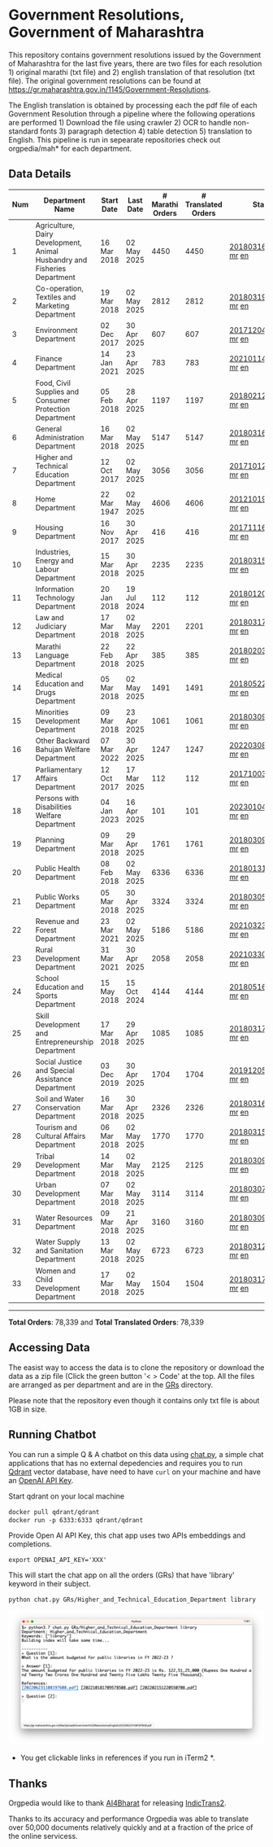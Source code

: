 # Government Resolutions, Government of Maharashtra

This repository contains government resolutions issued by the Government of Maharashtra for the last five years, there are two files for each resolution 1) original marathi (txt file) and 2) english translation of that resolution (txt file). The original government resolutions can be found at https://gr.maharashtra.gov.in/1145/Government-Resolutions.

The English translation is obtained by processing each the pdf file of each Government Resolution through a pipeline where the following operations are performed 1) Download the file using crawler 2) OCR to handle non-standard fonts 3) paragraph detection 4) table  detection 5) translation to English. This pipeline is run in sepearate repositories check out orgpedia/mah* for each department.


## Data Details

| Num | Department Name | Start Date | Last Date | # Marathi Orders | # Translated Orders | Starting Order | Last Order |
| --- | --------------- | ---------- | --------- | ---------------- | ------------------- | -------------- | ---------- |
| 1 | Agriculture, Dairy Development, Animal Husbandry and Fisheries Department | 16 Mar 2018 | 02 May 2025 | 4450 | 4450 | [201803161624182101.pdf](https://gr.maharashtra.gov.in/Site/Upload/Government%20Resolutions/English/201803161624182101.pdf) [mr](GRs/Agriculture,_Dairy_Development,_Animal_Husbandry_and_Fisheries_Department/201803161624182101.pdf.mr.txt) [en](GRs/Agriculture,_Dairy_Development,_Animal_Husbandry_and_Fisheries_Department/201803161624182101.pdf.en.txt) | [202505021836261501.pdf](https://gr.maharashtra.gov.in/Site/Upload/Government%20Resolutions/English/202505021836261501.pdf) [mr](GRs/Agriculture,_Dairy_Development,_Animal_Husbandry_and_Fisheries_Department/202505021836261501.pdf.mr.txt) [en](GRs/Agriculture,_Dairy_Development,_Animal_Husbandry_and_Fisheries_Department/202505021836261501.pdf.en.txt) |
| 2 | Co-operation, Textiles and Marketing Department | 19 Mar 2018 | 02 May 2025 | 2812 | 2812 | [201803191257576702.pdf](https://gr.maharashtra.gov.in/Site/Upload/Government%20Resolutions/English/201803191257576702.pdf) [mr](GRs/Co-operation,_Textiles_and_Marketing_Department/201803191257576702.pdf.mr.txt) [en](GRs/Co-operation,_Textiles_and_Marketing_Department/201803191257576702.pdf.en.txt) | [202505021650147302.pdf](https://gr.maharashtra.gov.in/Site/Upload/Government%20Resolutions/English/202505021650147302.pdf) [mr](GRs/Co-operation,_Textiles_and_Marketing_Department/202505021650147302.pdf.mr.txt) [en](GRs/Co-operation,_Textiles_and_Marketing_Department/202505021650147302.pdf.en.txt) |
| 3 | Environment Department | 02 Dec 2017 | 30 Apr 2025 | 607 | 607 | [201712041147216904.pdf](https://gr.maharashtra.gov.in/Site/Upload/Government%20Resolutions/English/201712041147216904.pdf) [mr](GRs/Environment_Department/201712041147216904.pdf.mr.txt) [en](GRs/Environment_Department/201712041147216904.pdf.en.txt) | [202504301731099104.pdf](https://gr.maharashtra.gov.in/Site/Upload/Government%20Resolutions/English/202504301731099104.pdf) [mr](GRs/Environment_Department/202504301731099104.pdf.mr.txt) [en](GRs/Environment_Department/202504301731099104.pdf.en.txt) |
| 4 | Finance Department | 14 Jan 2021 | 23 Apr 2025 | 783 | 783 | [202101141237329905.pdf](https://gr.maharashtra.gov.in/Site/Upload/Government%20Resolutions/English/202101141237329905.pdf) [mr](GRs/Finance_Department/202101141237329905.pdf.mr.txt) [en](GRs/Finance_Department/202101141237329905.pdf.en.txt) | [202504231650456005.pdf](https://gr.maharashtra.gov.in/Site/Upload/Government%20Resolutions/English/202504231650456005.pdf) [mr](GRs/Finance_Department/202504231650456005.pdf.mr.txt) [en](GRs/Finance_Department/202504231650456005.pdf.en.txt) |
| 5 | Food, Civil Supplies and Consumer Protection Department | 05 Feb 2018 | 28 Apr 2025 | 1197 | 1197 | [201802121244545806.pdf](https://gr.maharashtra.gov.in/Site/Upload/Government%20Resolutions/English/201802121244545806.pdf) [mr](GRs/Food,_Civil_Supplies_and_Consumer_Protection_Department/201802121244545806.pdf.mr.txt) [en](GRs/Food,_Civil_Supplies_and_Consumer_Protection_Department/201802121244545806.pdf.en.txt) | [202504281631309106.pdf](https://gr.maharashtra.gov.in/Site/Upload/Government%20Resolutions/English/202504281631309106.pdf) [mr](GRs/Food,_Civil_Supplies_and_Consumer_Protection_Department/202504281631309106.pdf.mr.txt) [en](GRs/Food,_Civil_Supplies_and_Consumer_Protection_Department/202504281631309106.pdf.en.txt) |
| 6 | General Administration Department | 16 Mar 2018 | 02 May 2025 | 5147 | 5147 | [201803161224022707.pdf](https://gr.maharashtra.gov.in/Site/Upload/Government%20Resolutions/English/201803161224022707.pdf) [mr](GRs/General_Administration_Department/201803161224022707.pdf.mr.txt) [en](GRs/General_Administration_Department/201803161224022707.pdf.en.txt) | [202505021807012507.pdf](https://gr.maharashtra.gov.in/Site/Upload/Government%20Resolutions/English/202505021807012507.pdf) [mr](GRs/General_Administration_Department/202505021807012507.pdf.mr.txt) [en](GRs/General_Administration_Department/202505021807012507.pdf.en.txt) |
| 7 | Higher and Technical Education Department | 12 Oct 2017 | 02 May 2025 | 3056 | 3056 | [201710121514029708.pdf](https://gr.maharashtra.gov.in/Site/Upload/Government%20Resolutions/English/201710121514029708.pdf) [mr](GRs/Higher_and_Technical_Education_Department/201710121514029708.pdf.mr.txt) [en](GRs/Higher_and_Technical_Education_Department/201710121514029708.pdf.en.txt) | [202505021224068308.pdf](https://gr.maharashtra.gov.in/Site/Upload/Government%20Resolutions/English/202505021224068308.pdf) [mr](GRs/Higher_and_Technical_Education_Department/202505021224068308.pdf.mr.txt) [en](GRs/Higher_and_Technical_Education_Department/202505021224068308.pdf.en.txt) |
| 8 | Home Department | 22 Mar 1947 | 02 May 2025 | 4606 | 4606 | [201210191648552129.pdf](https://gr.maharashtra.gov.in/Site/Upload/Government%20Resolutions/English/201210191648552129.pdf) [mr](GRs/Home_Department/201210191648552129.pdf.mr.txt) [en](GRs/Home_Department/201210191648552129.pdf.en.txt) | [202505021659179029.pdf](https://gr.maharashtra.gov.in/Site/Upload/Government%20Resolutions/English/202505021659179029.pdf) [mr](GRs/Home_Department/202505021659179029.pdf.mr.txt) [en](GRs/Home_Department/202505021659179029.pdf.en.txt) |
| 9 | Housing Department | 16 Nov 2017 | 30 Apr 2025 | 416 | 416 | [201711161447076609.pdf](https://gr.maharashtra.gov.in/Site/Upload/Government%20Resolutions/English/201711161447076609.pdf) [mr](GRs/Housing_Department/201711161447076609.pdf.mr.txt) [en](GRs/Housing_Department/201711161447076609.pdf.en.txt) | [202504301856290009.pdf](https://gr.maharashtra.gov.in/Site/Upload/Government%20Resolutions/English/202504301856290009.pdf) [mr](GRs/Housing_Department/202504301856290009.pdf.mr.txt) [en](GRs/Housing_Department/202504301856290009.pdf.en.txt) |
| 10 | Industries, Energy and Labour Department | 15 Mar 2018 | 30 Apr 2025 | 2235 | 2235 | [201803151204055010.pdf](https://gr.maharashtra.gov.in/Site/Upload/Government%20Resolutions/English/201803151204055010.pdf) [mr](GRs/Industries,_Energy_and_Labour_Department/201803151204055010.pdf.mr.txt) [en](GRs/Industries,_Energy_and_Labour_Department/201803151204055010.pdf.en.txt) | [202504301743144110.pdf](https://gr.maharashtra.gov.in/Site/Upload/Government%20Resolutions/English/202504301743144110.pdf) [mr](GRs/Industries,_Energy_and_Labour_Department/202504301743144110.pdf.mr.txt) [en](GRs/Industries,_Energy_and_Labour_Department/202504301743144110.pdf.en.txt) |
| 11 | Information Technology Department | 20 Jan 2018 | 19 Jul 2024 | 112 | 112 | [201801201843024511.pdf](https://gr.maharashtra.gov.in/Site/Upload/Government%20Resolutions/English/201801201843024511.pdf) [mr](GRs/Information_Technology_Department/201801201843024511.pdf.mr.txt) [en](GRs/Information_Technology_Department/201801201843024511.pdf.en.txt) | [202407191742379111.pdf](https://gr.maharashtra.gov.in/Site/Upload/Government%20Resolutions/English/202407191742379111.pdf) [mr](GRs/Information_Technology_Department/202407191742379111.pdf.mr.txt) [en](GRs/Information_Technology_Department/202407191742379111.pdf.en.txt) |
| 12 | Law and Judiciary Department | 17 Mar 2018 | 02 May 2025 | 2201 | 2201 | [201803171129290212.pdf](https://gr.maharashtra.gov.in/Site/Upload/Government%20Resolutions/English/201803171129290212.pdf) [mr](GRs/Law_and_Judiciary_Department/201803171129290212.pdf.mr.txt) [en](GRs/Law_and_Judiciary_Department/201803171129290212.pdf.en.txt) | [202505021655165212.pdf](https://gr.maharashtra.gov.in/Site/Upload/Government%20Resolutions/English/202505021655165212.pdf) [mr](GRs/Law_and_Judiciary_Department/202505021655165212.pdf.mr.txt) [en](GRs/Law_and_Judiciary_Department/202505021655165212.pdf.en.txt) |
| 13 | Marathi Language Department | 22 Feb 2018 | 22 Apr 2025 | 385 | 385 | [201802031549154233.pdf](https://gr.maharashtra.gov.in/Site/Upload/Government%20Resolutions/English/201802031549154233.pdf) [mr](GRs/Marathi_Language_Department/201802031549154233.pdf.mr.txt) [en](GRs/Marathi_Language_Department/201802031549154233.pdf.en.txt) | [202504221153425833.pdf](https://gr.maharashtra.gov.in/Site/Upload/Government%20Resolutions/English/202504221153425833.pdf) [mr](GRs/Marathi_Language_Department/202504221153425833.pdf.mr.txt) [en](GRs/Marathi_Language_Department/202504221153425833.pdf.en.txt) |
| 14 | Medical Education and Drugs Department | 05 Mar 2018 | 02 May 2025 | 1491 | 1491 | [201805221424292513.pdf](https://gr.maharashtra.gov.in/Site/Upload/Government%20Resolutions/English/201805221424292513.pdf) [mr](GRs/Medical_Education_and_Drugs_Department/201805221424292513.pdf.mr.txt) [en](GRs/Medical_Education_and_Drugs_Department/201805221424292513.pdf.en.txt) | [202505021321398713.pdf](https://gr.maharashtra.gov.in/Site/Upload/Government%20Resolutions/English/202505021321398713.pdf) [mr](GRs/Medical_Education_and_Drugs_Department/202505021321398713.pdf.mr.txt) [en](GRs/Medical_Education_and_Drugs_Department/202505021321398713.pdf.en.txt) |
| 15 | Minorities Development Department | 09 Mar 2018 | 23 Apr 2025 | 1061 | 1061 | [201803091218355314.pdf](https://gr.maharashtra.gov.in/Site/Upload/Government%20Resolutions/English/201803091218355314.pdf) [mr](GRs/Minorities_Development_Department/201803091218355314.pdf.mr.txt) [en](GRs/Minorities_Development_Department/201803091218355314.pdf.en.txt) | [202504231651309714.pdf](https://gr.maharashtra.gov.in/Site/Upload/Government%20Resolutions/English/202504231651309714.pdf) [mr](GRs/Minorities_Development_Department/202504231651309714.pdf.mr.txt) [en](GRs/Minorities_Development_Department/202504231651309714.pdf.en.txt) |
| 16 | Other Backward Bahujan Welfare Department | 07 Mar 2022 | 30 Apr 2025 | 1247 | 1247 | [202203081752439334.pdf](https://gr.maharashtra.gov.in/Site/Upload/Government%20Resolutions/English/202203081752439334.pdf) [mr](GRs/Other_Backward_Bahujan_Welfare_Department/202203081752439334.pdf.mr.txt) [en](GRs/Other_Backward_Bahujan_Welfare_Department/202203081752439334.pdf.en.txt) | [202504301520551734.pdf](https://gr.maharashtra.gov.in/Site/Upload/Government%20Resolutions/English/202504301520551734.pdf) [mr](GRs/Other_Backward_Bahujan_Welfare_Department/202504301520551734.pdf.mr.txt) [en](GRs/Other_Backward_Bahujan_Welfare_Department/202504301520551734.pdf.en.txt) |
| 17 | Parliamentary Affairs Department | 12 Oct 2017 | 17 Mar 2025 | 112 | 112 | [201710031642378615.pdf](https://gr.maharashtra.gov.in/Site/Upload/Government%20Resolutions/English/201710031642378615.pdf) [mr](GRs/Parliamentary_Affairs_Department/201710031642378615.pdf.mr.txt) [en](GRs/Parliamentary_Affairs_Department/201710031642378615.pdf.en.txt) | [202503171104518215.pdf](https://gr.maharashtra.gov.in/Site/Upload/Government%20Resolutions/English/202503171104518215.pdf) [mr](GRs/Parliamentary_Affairs_Department/202503171104518215.pdf.mr.txt) [en](GRs/Parliamentary_Affairs_Department/202503171104518215.pdf.en.txt) |
| 18 | Persons with Disabilities Welfare Department | 04 Jan 2023 | 16 Apr 2025 | 101 | 101 | [202301041906309635.pdf](https://gr.maharashtra.gov.in/Site/Upload/Government%20Resolutions/English/202301041906309635.pdf) [mr](GRs/Persons_with_Disabilities_Welfare_Department/202301041906309635.pdf.mr.txt) [en](GRs/Persons_with_Disabilities_Welfare_Department/202301041906309635.pdf.en.txt) | [202504161612029335.pdf](https://gr.maharashtra.gov.in/Site/Upload/Government%20Resolutions/English/202504161612029335.pdf) [mr](GRs/Persons_with_Disabilities_Welfare_Department/202504161612029335.pdf.mr.txt) [en](GRs/Persons_with_Disabilities_Welfare_Department/202504161612029335.pdf.en.txt) |
| 19 | Planning Department | 09 Mar 2018 | 29 Apr 2025 | 1761 | 1761 | [201803091441032716.pdf](https://gr.maharashtra.gov.in/Site/Upload/Government%20Resolutions/English/201803091441032716.pdf) [mr](GRs/Planning_Department/201803091441032716.pdf.mr.txt) [en](GRs/Planning_Department/201803091441032716.pdf.en.txt) | [202504291219048616.pdf](https://gr.maharashtra.gov.in/Site/Upload/Government%20Resolutions/English/202504291219048616.pdf) [mr](GRs/Planning_Department/202504291219048616.pdf.mr.txt) [en](GRs/Planning_Department/202504291219048616.pdf.en.txt) |
| 20 | Public Health Department | 08 Feb 2018 | 02 May 2025 | 6336 | 6336 | [201801311722275417.pdf](https://gr.maharashtra.gov.in/Site/Upload/Government%20Resolutions/English/201801311722275417.pdf) [mr](GRs/Public_Health_Department/201801311722275417.pdf.mr.txt) [en](GRs/Public_Health_Department/201801311722275417.pdf.en.txt) | [202505021812179317.pdf](https://gr.maharashtra.gov.in/Site/Upload/Government%20Resolutions/English/202505021812179317.pdf) [mr](GRs/Public_Health_Department/202505021812179317.pdf.mr.txt) [en](GRs/Public_Health_Department/202505021812179317.pdf.en.txt) |
| 21 | Public Works Department | 05 Mar 2018 | 30 Apr 2025 | 3324 | 3324 | [201803051515468118.pdf](https://gr.maharashtra.gov.in/Site/Upload/Government%20Resolutions/English/201803051515468118.pdf) [mr](GRs/Public_Works_Department/201803051515468118.pdf.mr.txt) [en](GRs/Public_Works_Department/201803051515468118.pdf.en.txt) | [202504301459065818.pdf](https://gr.maharashtra.gov.in/Site/Upload/Government%20Resolutions/English/202504301459065818.pdf) [mr](GRs/Public_Works_Department/202504301459065818.pdf.mr.txt) [en](GRs/Public_Works_Department/202504301459065818.pdf.en.txt) |
| 22 | Revenue and Forest Department | 23 Mar 2021 | 02 May 2025 | 5186 | 5186 | [202103231328393119.pdf](https://gr.maharashtra.gov.in/Site/Upload/Government%20Resolutions/English/202103231328393119.pdf) [mr](GRs/Revenue_and_Forest_Department/202103231328393119.pdf.mr.txt) [en](GRs/Revenue_and_Forest_Department/202103231328393119.pdf.en.txt) | [202505021821378319.pdf](https://gr.maharashtra.gov.in/Site/Upload/Government%20Resolutions/English/202505021821378319.pdf) [mr](GRs/Revenue_and_Forest_Department/202505021821378319.pdf.mr.txt) [en](GRs/Revenue_and_Forest_Department/202505021821378319.pdf.en.txt) |
| 23 | Rural Development Department | 31 Mar 2021 | 30 Apr 2025 | 2058 | 2058 | [202103301021181120.pdf](https://gr.maharashtra.gov.in/Site/Upload/Government%20Resolutions/English/202103301021181120.pdf) [mr](GRs/Rural_Development_Department/202103301021181120.pdf.mr.txt) [en](GRs/Rural_Development_Department/202103301021181120.pdf.en.txt) | [202504301414323220.pdf](https://gr.maharashtra.gov.in/Site/Upload/Government%20Resolutions/English/202504301414323220.pdf) [mr](GRs/Rural_Development_Department/202504301414323220.pdf.mr.txt) [en](GRs/Rural_Development_Department/202504301414323220.pdf.en.txt) |
| 24 | School Education and Sports Department | 15 May 2018 | 15 Oct 2024 | 4144 | 4144 | [201805161114241221.pdf](https://gr.maharashtra.gov.in/Site/Upload/Government%20Resolutions/English/201805161114241221.pdf) [mr](GRs/School_Education_and_Sports_Department/201805161114241221.pdf.mr.txt) [en](GRs/School_Education_and_Sports_Department/201805161114241221.pdf.en.txt) | [202410152127537021.pdf](https://gr.maharashtra.gov.in/Site/Upload/Government%20Resolutions/English/202410152127537021.pdf) [mr](GRs/School_Education_and_Sports_Department/202410152127537021.pdf.mr.txt) [en](GRs/School_Education_and_Sports_Department/202410152127537021.pdf.en.txt) |
| 25 | Skill Development and Entrepreneurship Department | 17 Mar 2018 | 29 Apr 2025 | 1085 | 1085 | [201803171322099003.pdf](https://gr.maharashtra.gov.in/Site/Upload/Government%20Resolutions/English/201803171322099003.pdf) [mr](GRs/Skill_Development_and_Entrepreneurship_Department/201803171322099003.pdf.mr.txt) [en](GRs/Skill_Development_and_Entrepreneurship_Department/201803171322099003.pdf.en.txt) | [202504291737260603.pdf](https://gr.maharashtra.gov.in/Site/Upload/Government%20Resolutions/English/202504291737260603.pdf) [mr](GRs/Skill_Development_and_Entrepreneurship_Department/202504291737260603.pdf.mr.txt) [en](GRs/Skill_Development_and_Entrepreneurship_Department/202504291737260603.pdf.en.txt) |
| 26 | Social Justice and Special Assistance Department | 03 Dec 2019 | 30 Apr 2025 | 1704 | 1704 | [201912051107011622.pdf](https://gr.maharashtra.gov.in/Site/Upload/Government%20Resolutions/English/201912051107011622.pdf) [mr](GRs/Social_Justice_and_Special_Assistance_Department/201912051107011622.pdf.mr.txt) [en](GRs/Social_Justice_and_Special_Assistance_Department/201912051107011622.pdf.en.txt) | [202504301621232822.pdf](https://gr.maharashtra.gov.in/Site/Upload/Government%20Resolutions/English/202504301621232822.pdf) [mr](GRs/Social_Justice_and_Special_Assistance_Department/202504301621232822.pdf.mr.txt) [en](GRs/Social_Justice_and_Special_Assistance_Department/202504301621232822.pdf.en.txt) |
| 27 | Soil and Water Conservation Department | 16 Mar 2018 | 30 Apr 2025 | 2326 | 2326 | [201803161247582426.pdf](https://gr.maharashtra.gov.in/Site/Upload/Government%20Resolutions/English/201803161247582426.pdf) [mr](GRs/Soil_and_Water_Conservation_Department/201803161247582426.pdf.mr.txt) [en](GRs/Soil_and_Water_Conservation_Department/201803161247582426.pdf.en.txt) | [202504301727083926.pdf](https://gr.maharashtra.gov.in/Site/Upload/Government%20Resolutions/English/202504301727083926.pdf) [mr](GRs/Soil_and_Water_Conservation_Department/202504301727083926.pdf.mr.txt) [en](GRs/Soil_and_Water_Conservation_Department/202504301727083926.pdf.en.txt) |
| 28 | Tourism and Cultural Affairs Department | 06 Mar 2018 | 02 May 2025 | 1770 | 1770 | [201803151055091823.pdf](https://gr.maharashtra.gov.in/Site/Upload/Government%20Resolutions/English/201803151055091823.pdf) [mr](GRs/Tourism_and_Cultural_Affairs_Department/201803151055091823.pdf.mr.txt) [en](GRs/Tourism_and_Cultural_Affairs_Department/201803151055091823.pdf.en.txt) | [202505021606161123.pdf](https://gr.maharashtra.gov.in/Site/Upload/Government%20Resolutions/English/202505021606161123.pdf) [mr](GRs/Tourism_and_Cultural_Affairs_Department/202505021606161123.pdf.mr.txt) [en](GRs/Tourism_and_Cultural_Affairs_Department/202505021606161123.pdf.en.txt) |
| 29 | Tribal Development Department | 14 Mar 2018 | 02 May 2025 | 2125 | 2125 | [201803091105184924.pdf](https://gr.maharashtra.gov.in/Site/Upload/Government%20Resolutions/English/201803091105184924.pdf) [mr](GRs/Tribal_Development_Department/201803091105184924.pdf.mr.txt) [en](GRs/Tribal_Development_Department/201803091105184924.pdf.en.txt) | [202505021652098524.pdf](https://gr.maharashtra.gov.in/Site/Upload/Government%20Resolutions/English/202505021652098524.pdf) [mr](GRs/Tribal_Development_Department/202505021652098524.pdf.mr.txt) [en](GRs/Tribal_Development_Department/202505021652098524.pdf.en.txt) |
| 30 | Urban Development Department | 07 Mar 2018 | 02 May 2025 | 3114 | 3114 | [201803071203178325.pdf](https://gr.maharashtra.gov.in/Site/Upload/Government%20Resolutions/English/201803071203178325.pdf) [mr](GRs/Urban_Development_Department/201803071203178325.pdf.mr.txt) [en](GRs/Urban_Development_Department/201803071203178325.pdf.en.txt) | [202505021622382925.pdf](https://gr.maharashtra.gov.in/Site/Upload/Government%20Resolutions/English/202505021622382925.pdf) [mr](GRs/Urban_Development_Department/202505021622382925.pdf.mr.txt) [en](GRs/Urban_Development_Department/202505021622382925.pdf.en.txt) |
| 31 | Water Resources Department | 09 Mar 2018 | 21 Apr 2025 | 3160 | 3160 | [201803091034435527.pdf](https://gr.maharashtra.gov.in/Site/Upload/Government%20Resolutions/English/201803091034435527.pdf) [mr](GRs/Water_Resources_Department/201803091034435527.pdf.mr.txt) [en](GRs/Water_Resources_Department/201803091034435527.pdf.en.txt) | [202504211805594127.pdf](https://gr.maharashtra.gov.in/Site/Upload/Government%20Resolutions/English/202504211805594127.pdf) [mr](GRs/Water_Resources_Department/202504211805594127.pdf.mr.txt) [en](GRs/Water_Resources_Department/202504211805594127.pdf.en.txt) |
| 32 | Water Supply and Sanitation Department | 13 Mar 2018 | 02 May 2025 | 6723 | 6723 | [201803121414108428.pdf](https://gr.maharashtra.gov.in/Site/Upload/Government%20Resolutions/English/201803121414108428.pdf) [mr](GRs/Water_Supply_and_Sanitation_Department/201803121414108428.pdf.mr.txt) [en](GRs/Water_Supply_and_Sanitation_Department/201803121414108428.pdf.en.txt) | [202505021812425528.pdf](https://gr.maharashtra.gov.in/Site/Upload/Government%20Resolutions/English/202505021812425528.pdf) [mr](GRs/Water_Supply_and_Sanitation_Department/202505021812425528.pdf.mr.txt) [en](GRs/Water_Supply_and_Sanitation_Department/202505021812425528.pdf.en.txt) |
| 33 | Women and Child Development Department | 17 Mar 2018 | 02 May 2025 | 1504 | 1504 | [201803171539444330.pdf](https://gr.maharashtra.gov.in/Site/Upload/Government%20Resolutions/English/201803171539444330.pdf) [mr](GRs/Women_and_Child_Development_Department/201803171539444330.pdf.mr.txt) [en](GRs/Women_and_Child_Development_Department/201803171539444330.pdf.en.txt) | [202505021311377830.pdf](https://gr.maharashtra.gov.in/Site/Upload/Government%20Resolutions/English/202505021311377830.pdf) [mr](GRs/Women_and_Child_Development_Department/202505021311377830.pdf.mr.txt) [en](GRs/Women_and_Child_Development_Department/202505021311377830.pdf.en.txt) |
----------------------------------------------------------------------------------------------------

**Total Orders**: 78,339 and **Total Translated Orders**: 78,339
## Accessing Data

The easist way to access the data is to clone the repository or download the data as a zip file (Click the green button '< > Code' at the top. All the files are arranged as per department and are in the [GRs](GRs) directory.

Please note that the repository even though it contains only txt file is about 1GB in size.

## Running Chatbot

You can run a simple Q & A chatbot on this data using [chat.py](chat.py), a simple chat applications that has no external depedencies and requires you to run [Qdrant](https://qdrant.tech/) vector database, have need to have `curl` on your machine and have an [OpenAI API Key](https://help.openai.com/en/articles/4936850-where-do-i-find-my-secret-api-key).

Start qdrant on your local machine
```shell
docker pull qdrant/qdrant
docker run -p 6333:6333 qdrant/qdrant
```

Provide Open AI API Key, this chat app uses two APIs embeddings and completions.
```shell
export OPENAI_API_KEY='XXX'
```

This will start the chat app on all the orders (GRs) that have 'library' keyword in their subject.

```shell
python chat.py GRs/Higher_and_Technical_Education_Department library
```

![screenshot of running chat.py](screenshot.png)

* You get clickable links in references if you run in iTerm2 *.

## Thanks

Orgpedia would like to thank [AI4Bharat](https://ai4bharat.iitm.ac.in/) for releasing [IndicTrans2](https://github.com/AI4Bharat/IndicTrans2).

Thanks to its accuracy and performance Orgpedia was able to translate over 50,000 documents relatively quickly and at a fraction of the price of the online servicess.

